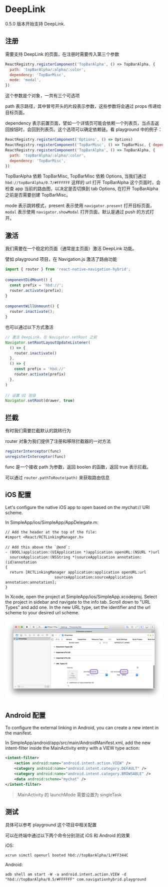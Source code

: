 # DeepLink

0.5.0 版本开始支持 DeepLink.

## 注册

需要支持 DeepLink 的页面，在注册时需要传入第三个参数

```javascript
ReactRegistry.registerComponent('TopBarAlpha', () => TopBarAlpha, {
  path: 'topBarAlpha/:alpha/:color',
  dependency: 'TopBarMisc',
  mode: 'modal',
})
```

这个参数是个对象，一共有三个可选项

path 表示路径，其中冒号开头的片段表示参数，这些参数将会通过 props 传递给目标页面。

dependency 表示前置页面，譬如一个详情页可能会依赖一个列表页，当点击返回按钮时，会回到列表页。这个选项可以确定依赖链。看 playground 中的例子：

```javascript
ReactRegistry.registerComponent('Options', () => Options)
ReactRegistry.registerComponent('TopBarMisc', () => TopBarMisc, { dependency: 'Options' })
ReactRegistry.registerComponent('TopBarAlpha', () => TopBarAlpha, {
  path: 'topBarAlpha/:alpha/:color',
  dependency: 'TopBarMisc',
})
```

TopBarAlpha 依赖 TopBarMisc, TopBarMisc 依赖 Options, 当我们通过 `hbd://topBarAlpha/0.7/#FFFFFF` 这样的 url 打开 TopBarAlpha 这个页面时，会检查 app 当前的路由图，以决定是否切换到 tab Options, 在打开 TopBarAlpha 之前是否需要创建 TopBarMisc。

mode 表示跳转模式，present 表示使用 `navigator.present` 打开目标页面， `modal` 表示使用 `navigator.showModal` 打开页面，默认是通过 push 的方式打开。

## 激活

我们需要在一个稳定的页面（通常是主页面）激活 DeepLink 功能。

譬如 playground 项目，在 Navigation.js 激活了路由功能

```javascript
import { router } from 'react-native-navigation-hybrid';

componentDidMount() {
  const prefix = 'hbd://';
  router.activate(prefix);
}

componentWillUnmount() {
  router.inactivate();
}
```

也可以通过以下方式激活

```javascript
// 激活 DeepLink，在 Navigator.setRoot 之前
Navigator.setRootLayoutUpdateListener(
  () => {
    router.inactivate()
  },
  () => {
    const prefix = 'hbd://'
    router.activate(prefix)
  },
)

// 设置 UI 层级
Navigator.setRoot(drawer, true)
```

## 拦截

有时我们需要拦截默认的跳转行为

router 对象为我们提供了注册和移除拦截器的一对方法

```javascript
registerInterceptor(func)
unregisterInterceptor(func)
```

func 是一个接收 path 为参数，返回 boolen 的函数，返回 true 表示拦截。

可以通过 `router.pathToRoute(path)` 来获取路由信息

## iOS 配置

Let's configure the native iOS app to open based on the mychat:// URI scheme.

In SimpleApp/ios/SimpleApp/AppDelegate.m:

```objc
// Add the header at the top of the file:
#import <React/RCTLinkingManager.h>

// Add this above the `@end`:
- (BOOL)application:(UIApplication *)application openURL:(NSURL *)url
  sourceApplication:(NSString *)sourceApplication annotation:(id)annotation
{
  return [RCTLinkingManager application:application openURL:url
                      sourceApplication:sourceApplication annotation:annotation];
}
```

In Xcode, open the project at SimpleApp/ios/SimpleApp.xcodeproj. Select the project in sidebar and navigate to the info tab. Scroll down to "URL Types" and add one. In the new URL type, set the identifier and the url scheme to your desired url scheme.

![xcode-linking](../screenshot/xcode-linking.png)

## Android 配置

To configure the external linking in Android, you can create a new intent in the manifest.

In SimpleApp/android/app/src/main/AndroidManifest.xml, add the new intent-filter inside the MainActivity entry with a VIEW type action:

```xml
<intent-filter>
    <action android:name="android.intent.action.VIEW" />
    <category android:name="android.intent.category.DEFAULT" />
    <category android:name="android.intent.category.BROWSABLE" />
    <data android:scheme="mychat" />
</intent-filter>
```

> MainActivity 的 launchMode 需要设置为 singleTask

## 测试

具体可以参考 playground 这个项目中相关配置

可以在终端中通过以下两个命令分别测试 iOS 和 Android 的效果

iOS:

```
xcrun simctl openurl booted hbd://topBarAlpha/1/#FF344C
```

Android:

```
adb shell am start -W -a android.intent.action.VIEW -d "hbd://topBarAlpha/0.5/#FFFFFF" com.navigationhybrid.playground
```
